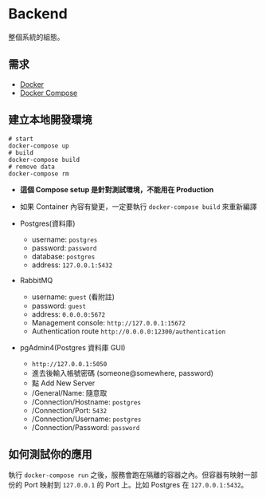 # Backend

整個系統的組態。

## 需求

- [Docker](https://docs.docker.com/get-docker/)
- [Docker Compose](https://docs.docker.com/compose/install/)

## 建立本地開發環境

```shell
# start
docker-compose up
# build
docker-compose build
# remove data
docker-compose rm
```

- **這個 Compose setup 是針對測試環境，不能用在 Production**
- 如果 Container 內容有變更，一定要執行 `docker-compose build` 來重新編譯

- Postgres(資料庫)
  - username: `postgres`
  - password: `password`
  - database: `postgres`
  - address: `127.0.0.1:5432`
- RabbitMQ
  - username: `guest` (看附註)
  - password: `guest`
  - address: `0.0.0.0:5672`
  - Management console: `http://127.0.0.1:15672`
  - Authentication route `http://0.0.0.0:12300/authentication`
- pgAdmin4(Postgres 資料庫 GUI)
  - `http://127.0.0.1:5050`
  - 進去後輸入帳號密碼 (someone@somewhere, password)
  - 點 Add New Server
  - /General/Name: 隨意取
  - /Connection/Hostname: `postgres`
  - /Connection/Port: `5432`
  - /Connection/Username: `postgres`
  - /Connection/Password: `password`

## 如何測試你的應用

執行 `docker-compose run` 之後，服務會跑在隔離的容器之內。但容器有映射一部份的 Port 映射到 `127.0.0.1` 的 Port 上。比如 Postgres 在 `127.0.0.1:5432`。
